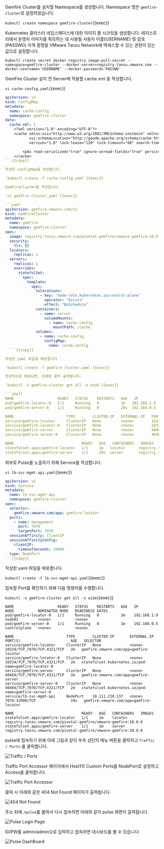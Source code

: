 <br>

Gemfire Cluster를 설치할 Namespace를 생성합니다.
Namespace 명은 `gemfire-cluster`로 설정하였습니다.

`kubectl create namespace gemfire-cluster`{{exec}}

Kubernetes 클러스터 네임스페이스에 대한 이미지 풀 시크릿을 생성합니다.
레지스트리에서 운영자 이미지를 획득하는 데 사용될 사용자 이름(USERNAME) 및 암호(PASSWD) 자격 증명을 VMware Tanzu Network에 액세스할 수 있는 권한이 있는 값으로 설정합니다.

`kubectl create secret docker-registry image-pull-secret --namespace=gemfire-cluster --docker-server=registry.tanzu.vmware.com --docker-username='USERNAME' --docker-password='PASSWD'`

GemFire Cluster 설치 전 Server에 적용할 cache.xml 을 작성합니다.

`vi cache-config.yaml`{{exec}}

```yaml
apiVersion: v1
kind: ConfigMap
metadata:
  name: cache-config
  namespace: gemfire-cluster
data:
  cache.xml: |
    <?xml version="1.0" encoding="UTF-8"?>
    <cache xmlns:xsi="http://www.w3.org/2001/XMLSchema-instance" xmlns="http://geode.apache.org/schema/cache"
           xsi:schemaLocation="http://geode.apache.org/schema/cache http://geode.apache.org/schema/cache/cache-1.0.xsd"
           version="1.0" lock-lease="120" lock-timeout="60" search-timeout="300" is-server="false" copy-on-read="false">

        <pdx read-serialized="true" ignore-unread-fields="true" persistent="true" />
    </cache>
```{{copy}}

작성한 configMap을 생성합니다.

`kubectl create -f cache-config.yaml`{{exec}}

GemFireCluster를 작성합니다.

`vi gemfire-cluster.yaml`{{exec}}

```yaml
apiVersion: gemfire.vmware.com/v1
kind: GemFireCluster
metadata:
  name: gemfire
  namespace: gemfire-cluster
spec:
  image: registry.tanzu.vmware.com/pivotal-gemfire/vmware-gemfire:10.0.0
  security:
    tls: {}
  locators:
    replicas: 1
  servers:
    replicas: 1
    overrides:
      statefulSet:
        spec:
          template:
            spec:
              tolerations:
                - key: "node-role.kubernetes.io/control-plane"
                  operator: "Exists"
                  effect: "NoSchedule"
              containers:
                - name: server
                  volumeMounts:
                    - name: cache-config
                      mountPath: /cache
              volumes:
                - name: cache-config
                  configMap:
                    name: cache-config
  ```{{copy}}

작성한 yaml 파일을 배포합니다.

`kubectl create -f gemfire-cluster.yaml`{{exec}}

정상적으로 배포되면, 아래와 같이 출력됩니다.

`kubectl -n gemfire-cluster get all -o wide`{{exec}}

```shell
NAME                    READY   STATUS    RESTARTS   AGE   IP            NODE           NOMINATED NODE   READINESS GATES
pod/gemfire-locator-0   1/1     Running   0          1m   192.168.1.9    node01         <none>           <none>
pod/gemfire-server-0    1/1     Running   0          20s  192.168.0.5    controlplane   <none>           <none>

NAME                        TYPE        CLUSTER-IP   EXTERNAL-IP   PORT(S)                       AGE   SELECTOR
service/gemfire-locator     ClusterIP   None         <none>        10334/TCP,7070/TCP,4321/TCP   16m   gemfire.vmware.com/app=gemfire-locator
service/gemfire-locator-0   ClusterIP   None         <none>        10334/TCP,7070/TCP,4321/TCP   16m   statefulset.kubernetes.io/pod-name=gemfire-locator-0
service/gemfire-server      ClusterIP   None         <none>        40404/TCP,7070/TCP,4321/TCP   15m   gemfire.vmware.com/app=gemfire-server
service/gemfire-server-0    ClusterIP   None         <none>        40404/TCP,7070/TCP,4321/TCP   15m   statefulset.kubernetes.io/pod-name=gemfire-server-0

NAME                               READY   AGE   CONTAINERS   IMAGES
statefulset.apps/gemfire-locator   1/1     1m   locator      registry.tanzu.vmware.com/pivotal-gemfire/vmware-gemfire:10.0.0
statefulset.apps/gemfire-server    1/1     20s  server       registry.tanzu.vmware.com/pivotal-gemfire/vmware-gemfire:10.0.0
```

외부로 Pulse를 노출하기 위해 Service를 작성합니다.

`vi lb-svc-mgmt-api.yaml`{{exec}}

```yaml
apiVersion: v1
kind: Service
metadata:
  name: lb-svc-mgmt-api
  namespace: gemfire-cluster
spec:
  selector:
    gemfire.vmware.com/app: gemfire-locator
  ports:
    - name: management
      port: 7070
      targetPort: 7070
  sessionAffinity: ClientIP
  sessionAffinityConfig:
    clientIP:
      timeoutSeconds: 10800
  type: NodePort
```{{copy}}
```

작성한 yaml 파일을 배포합니다.

`kubectl create -f lb-svc-mgmt-api.yaml`{{exec}}

접속할 Port를 확인하기 위해 다음 명령어를 수행합니다.

`kubectl -n gemfire-cluster get all -o wide`{{exec}}

```shell
NAME                    READY   STATUS    RESTARTS   AGE   IP            NODE           NOMINATED NODE   READINESS GATES
pod/gemfire-locator-0   1/1     Running   0          2m    192.168.1.9   node01         <none>           <none>
pod/gemfire-server-0    1/1     Running   0          1m    192.168.0.5   controlplane   <none>           <none>

NAME                        TYPE        CLUSTER-IP       EXTERNAL-IP   PORT(S)                       AGE   SELECTOR
service/gemfire-locator     ClusterIP   None             <none>        10334/TCP,7070/TCP,4321/TCP   2m   gemfire.vmware.com/app=gemfire-locator
service/gemfire-locator-0   ClusterIP   None             <none>        10334/TCP,7070/TCP,4321/TCP   2m   statefulset.kubernetes.io/pod-name=gemfire-locator-0
service/gemfire-server      ClusterIP   None             <none>        40404/TCP,7070/TCP,4321/TCP   2m   gemfire.vmware.com/app=gemfire-server
service/gemfire-server-0    ClusterIP   None             <none>        40404/TCP,7070/TCP,4321/TCP   2m   statefulset.kubernetes.io/pod-name=gemfire-server-0
service/lb-svc-mgmt-api     NodePort    10.111.210.137   <none>        7070:32090/TCP                19s   gemfire.vmware.com/app=gemfire-locator

NAME                               READY   AGE   CONTAINERS   IMAGES
statefulset.apps/gemfire-locator   1/1     2m    locator      registry.tanzu.vmware.com/pivotal-gemfire/vmware-gemfire:10.0.0
statefulset.apps/gemfire-server    1/1     1m    server       registry.tanzu.vmware.com/pivotal-gemfire/vmware-gemfire:10.0.0
```

pulse에 접속하기 위해 아래 그림과 같이 우측 상단의 메뉴 버튼을 클릭하고 `Traffic / Ports` 를 클릭합니다.

![Traffic / Ports](./traffic-ports.png)

Traffic Port Accessor 페이지에서 Host1의 Custom Ports를 NodePort로 설정하고 Access를 클릭합니다.

![Traffic Port Accessor](TrafficPortAccessor.png)

클릭 시 아래와 같은 404 Not Found 페이지가 출력됩니다.

![404 Not Found](NotFound.png)

주소 뒤에 `/pulse`를 붙여서 다시 접속하면 아래와 같이 pulse 화면이 출력됩니다.

![Pulse Login Page](pulse-login.png)

ID/PW를 admin/admin으로 입력하고 접속하면 대시보드를 볼 수 있습니다.

![Pulse DashBoard](DashBoard.png)
